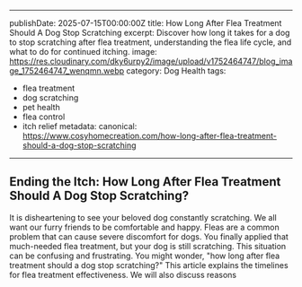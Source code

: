 
---
publishDate: 2025-07-15T00:00:00Z
title: How Long After Flea Treatment Should A Dog Stop Scratching
excerpt: Discover how long it takes for a dog to stop scratching after flea treatment, understanding the flea life cycle, and what to do for continued itching.
image: https://res.cloudinary.com/dky6urpy2/image/upload/v1752464747/blog_image_1752464747_wenqmn.webp
category: Dog Health
tags:
  - flea treatment
  - dog scratching
  - pet health
  - flea control
  - itch relief
metadata:
  canonical: https://www.cosyhomecreation.com/how-long-after-flea-treatment-should-a-dog-stop-scratching
---

## Ending the Itch: How Long After Flea Treatment Should A Dog Stop Scratching?

It is disheartening to see your beloved dog constantly scratching. We all want our furry friends to be comfortable and happy. Fleas are a common problem that can cause severe discomfort for dogs. You finally applied that much-needed flea treatment, but your dog is still scratching. This situation can be confusing and frustrating. You might wonder, "how long after flea treatment should a dog stop scratching?" This article explains the timelines for flea treatment effectiveness. We will also discuss reasons